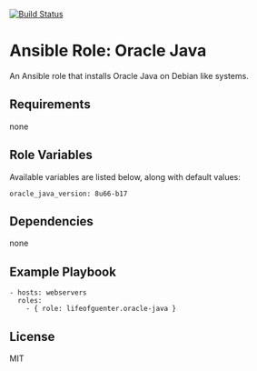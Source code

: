 [![Build Status](https://travis-ci.org/lifeofguenter/ansible-role-nodejs.svg?branch=master)](https://travis-ci.org/lifeofguenter/ansible-role-nodejs)

# Ansible Role: Oracle Java

An Ansible role that installs Oracle Java on Debian like systems.

## Requirements

none

## Role Variables

Available variables are listed below, along with default values:

    oracle_java_version: 8u66-b17

## Dependencies

none

## Example Playbook

    - hosts: webservers
      roles:
        - { role: lifeofguenter.oracle-java }

## License

MIT